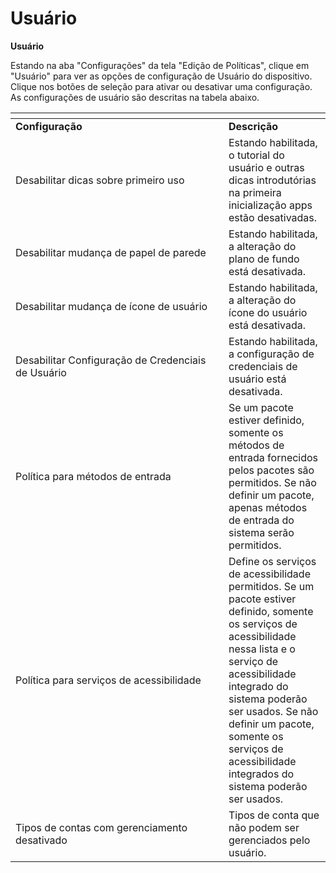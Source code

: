 # Usuário

**Usuário**

Estando na aba "Configurações" da tela "Edição de Políticas", clique em "Usuário" para ver as opções de configuração de Usuário do dispositivo. Clique nos botões de seleção para ativar ou desativar uma configuração. As configurações de usuário são descritas na tabela abaixo.

<table data-header-hidden><thead><tr><th width="325"></th><th></th></tr></thead><tbody><tr><td><strong>Configuração</strong></td><td><strong>Descrição</strong></td></tr><tr><td>Desabilitar dicas sobre primeiro uso</td><td>Estando habilitada, o tutorial do usuário e outras dicas introdutórias na primeira inicialização apps estão desativadas.</td></tr><tr><td>Desabilitar mudança de papel de parede</td><td>Estando habilitada, a alteração do plano de fundo está desativada.</td></tr><tr><td>Desabilitar mudança de ícone de usuário</td><td>Estando habilitada, a alteração do ícone do usuário está desativada.</td></tr><tr><td>Desabilitar Configuração de Credenciais de Usuário</td><td>Estando habilitada, a configuração de credenciais de usuário está desativada.</td></tr><tr><td>Política para métodos de entrada</td><td>Se um pacote estiver definido, somente os métodos de entrada fornecidos pelos pacotes são permitidos. Se não definir um pacote, apenas métodos de entrada do sistema serão permitidos.</td></tr><tr><td>Política para serviços de acessibilidade</td><td>Define os serviços de acessibilidade permitidos. Se um pacote estiver definido, somente os serviços de acessibilidade nessa lista e o serviço de acessibilidade integrado do sistema poderão ser usados. Se não definir um pacote, somente os serviços de acessibilidade integrados do sistema poderão ser usados.</td></tr><tr><td>Tipos de contas com gerenciamento desativado</td><td>Tipos de conta que não podem ser gerenciados pelo usuário.</td></tr></tbody></table>
